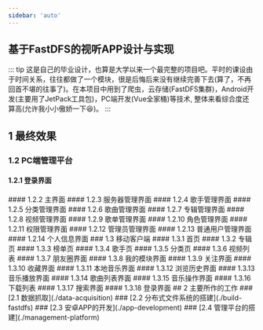 ```yaml
---
sidebar: 'auto'
---
```

## 基于FastDFS的视听APP设计与实现
::: tip
这是自己的毕业设计，也算是大学以来一个最完整的项目吧。平时的课设由于时间关系，往往都做了一个模块，很是后悔后来没有继续完善下去(算了，不再回首不堪的往事了)。在本项目中用到了爬虫，云存储(FastDFS集群)，Android开发(主要用了JetPack工具包)，PC端开发(Vue全家桶)等技术, 整体来看综合度还算高(允许我小小傲娇一下:satisfied:)。
:::
## 1 最终效果
### 1.2 PC端管理平台
#### 1.2.1 登录界面
<Common-Thumb :prefix="'/img/practice/audio-video-app-based-fastdfs'" :urls="'QQ截图20200517230600.jpg'"/>
#### 1.2.2 主界面
<Common-Thumb :prefix="'/img/practice/audio-video-app-based-fastdfs'" :urls="'QQ截图20200517231659.jpg'"/>
#### 1.2.3 服务器管理界面
<Common-Thumb :prefix="'/img/practice/audio-video-app-based-fastdfs'" :urls="'QQ截图20200517232243.jpg'"/>
#### 1.2.4 歌手管理界面
<Common-Thumb :prefix="'/img/practice/audio-video-app-based-fastdfs'" :urls="'QQ截图20200517232422.jpg'"/>
#### 1.2.5 分类管理界面
<Common-Thumb :prefix="'/img/practice/audio-video-app-based-fastdfs'" :urls="'QQ截图20200517232450.jpg'"/>
#### 1.2.6 歌曲管理界面
<Common-Thumb :prefix="'/img/practice/audio-video-app-based-fastdfs'" :urls="'QQ截图20200517232509.jpg'"/>
#### 1.2.7 专辑管理界面
<Common-Thumb :prefix="'/img/practice/audio-video-app-based-fastdfs'" :urls="'QQ截图20200517232526.jpg'"/>
#### 1.2.8 视频管理界面
<Common-Thumb :prefix="'/img/practice/audio-video-app-based-fastdfs'" :urls="'QQ截图20200517232547.jpg'"/>
#### 1.2.9 歌单管理界面
<Common-Thumb :prefix="'/img/practice/audio-video-app-based-fastdfs'" :urls="'QQ截图20200517232602.jpg'"/>
#### 1.2.10 角色管理界面
<Common-Thumb :prefix="'/img/practice/audio-video-app-based-fastdfs'" :urls="'QQ截图20200517232635.jpg'"/>
#### 1.2.11 权限管理界面
<Common-Thumb :prefix="'/img/practice/audio-video-app-based-fastdfs'" :urls="'QQ截图20200517232658.jpg'"/>
#### 1.2.12 管理员管理界面
<Common-Thumb :prefix="'/img/practice/audio-video-app-based-fastdfs'" :urls="'QQ截图20200517232716.jpg'"/>
#### 1.2.13 普通用户管理界面
<Common-Thumb :prefix="'/img/practice/audio-video-app-based-fastdfs'" :urls="'QQ截图20200517232733.jpg'"/>
#### 1.2.14 个人信息界面
<Common-Thumb :prefix="'/img/practice/audio-video-app-based-fastdfs'" :urls="'QQ截图20200517234636.jpg'"/>
### 1.3 移动客户端
#### 1.3.1 首页
<Common-Thumb :prefix="'/img/practice/audio-video-app-based-fastdfs'" :width="300" :urls="'Screenshot_20200518_085540_com.hncj.music.core.jpg'"/>
#### 1.3.2 专辑页
<Common-Thumb :prefix="'/img/practice/audio-video-app-based-fastdfs'" :width="300" :urls="['Screenshot_20200518_085547_com.hncj.music.core.jpg','Screenshot_20200518_124652_com.hncj.music.core.jpg']"/>
#### 1.3.3 榜单页
<Common-Thumb :prefix="'/img/practice/audio-video-app-based-fastdfs'" :width="300" :urls="'Screenshot_20200518_085553_com.hncj.music.core.jpg'"/>
#### 1.3.4 歌手页
<Common-Thumb :prefix="'/img/practice/audio-video-app-based-fastdfs'" :width="300" :urls="'Screenshot_20200518_085559_com.hncj.music.core.jpg'"/>
#### 1.3.5 分类页
<Common-Thumb :prefix="'/img/practice/audio-video-app-based-fastdfs'" :width="300" :urls="'Screenshot_20200518_085605_com.hncj.music.core.jpg'"/>
#### 1.3.6 视频列表
<Common-Thumb :prefix="'/img/practice/audio-video-app-based-fastdfs'" :width="300" :urls="'Screenshot_20200518_085625_com.hncj.music.core.jpg'"/>
#### 1.3.7 朋友圈界面
<Common-Thumb :prefix="'/img/practice/audio-video-app-based-fastdfs'" :width="300" :urls="['Screenshot_20200518_085635_com.hncj.music.core.jpg', 'Screenshot_20200518_085758_com.hncj.music.core.jpg']"/>
#### 1.3.8 我的模块界面
<Common-Thumb :prefix="'/img/practice/audio-video-app-based-fastdfs'" :width="300" :urls="['Screenshot_20200518_085815_com.hncj.music.core.jpg', 'Screenshot_20200518_124752_com.hncj.music.core.jpg']"/>
#### 1.3.9 关注界面
<Common-Thumb :prefix="'/img/practice/audio-video-app-based-fastdfs'" :width="300" :urls="'Screenshot_20200518_085827_com.hncj.music.core.jpg'"/>
#### 1.3.10 收藏界面
<Common-Thumb :prefix="'/img/practice/audio-video-app-based-fastdfs'" :width="300" :urls="'Screenshot_20200518_085837_com.hncj.music.core.jpg'"/>
#### 1.3.11 本地音乐界面
<Common-Thumb :prefix="'/img/practice/audio-video-app-based-fastdfs'" :width="300" :urls="'Screenshot_20200518_085848_com.hncj.music.core.jpg'"/>
#### 1.3.12 浏览历史界面
<Common-Thumb :prefix="'/img/practice/audio-video-app-based-fastdfs'" :width="300" :urls="'Screenshot_20200518_085856_com.hncj.music.core.jpg'"/>
#### 1.3.13 音乐播放界面
<Common-Thumb :prefix="'/img/practice/audio-video-app-based-fastdfs'" :width="300" :urls="'Screenshot_20200518_085930_com.hncj.music.core.jpg'"/>
#### 1.3.14 歌曲列表界面
<Common-Thumb :prefix="'/img/practice/audio-video-app-based-fastdfs'" :width="300" :urls="'Screenshot_20200518_090151_com.hncj.music.core.jpg'"/>
#### 1.3.15 音乐操作界面
<Common-Thumb :prefix="'/img/practice/audio-video-app-based-fastdfs'" :width="300" :urls="'Screenshot_20200518_090200_com.hncj.music.core.jpg'"/>
#### 1.3.16 下载列表
<Common-Thumb :prefix="'/img/practice/audio-video-app-based-fastdfs'" :width="300" :urls="'Screenshot_20200518_090228_com.hncj.music.core.jpg'"/>
#### 1.3.17 搜索界面
<Common-Thumb :prefix="'/img/practice/audio-video-app-based-fastdfs'" :width="300" :urls="'Screenshot_20200518_090316_com.hncj.music.core.jpg'"/>
#### 1.3.18 登录界面
<Common-Thumb :prefix="'/img/practice/audio-video-app-based-fastdfs'" :width="300" :urls="['Screenshot_20200518_090015_com.hncj.music.core.jpg', 'Screenshot_20200518_090042_com.hncj.music.core.jpg']"/>
## 2 主要所作的工作
### [2.1 数据抓取](./data-acquisition)
### [2.2 分布式文件系统的搭建](./build-fastdfs)
### [2.3 安卓APP的开发](./app-development)
### [2.4 管理平台的搭建](./management-platform)

